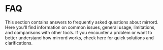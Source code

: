# FAQ

This section contains answers to frequently asked questions about mirrord. Here you'll find information on common issues, general usage, limitations, and comparisons with other tools. If you encounter a problem or want to better understand how mirrord works, check here for quick solutions and clarifications.
